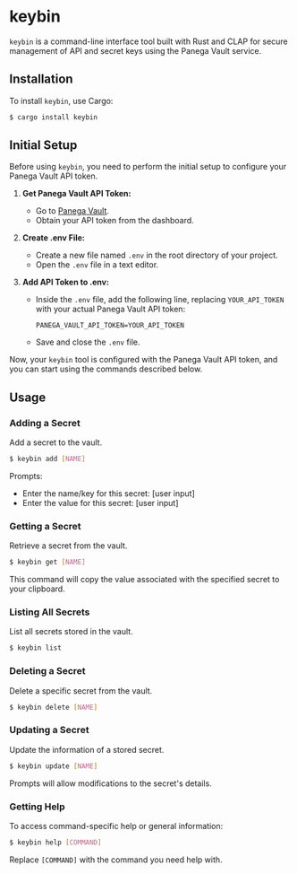 
# keybin

`keybin` is a command-line interface tool built with Rust and CLAP for secure management of API and secret keys using the Panega Vault service.

## Installation

To install `keybin`, use Cargo:

```bash
$ cargo install keybin
```

## Initial Setup

Before using `keybin`, you need to perform the initial setup to configure your Panega Vault API token.

1. **Get Panega Vault API Token:**
   - Go to [Panega Vault](https://console.pangea.cloud/service/vault).
   - Obtain your API token from the dashboard.

2. **Create .env File:**
   - Create a new file named `.env` in the root directory of your project.
   - Open the `.env` file in a text editor.

3. **Add API Token to .env:**
   - Inside the `.env` file, add the following line, replacing `YOUR_API_TOKEN` with your actual Panega Vault API token:

     ```env
     PANEGA_VAULT_API_TOKEN=YOUR_API_TOKEN
     ```

   - Save and close the `.env` file.

Now, your `keybin` tool is configured with the Panega Vault API token, and you can start using the commands described below.

## Usage

### Adding a Secret

Add a secret to the vault.

```bash
$ keybin add [NAME]
```

Prompts:
- Enter the name/key for this secret: [user input]
- Enter the value for this secret: [user input]

### Getting a Secret

Retrieve a secret from the vault.

```bash
$ keybin get [NAME]
```

This command will copy the value associated with the specified secret to your clipboard.

### Listing All Secrets

List all secrets stored in the vault.

```bash
$ keybin list
```

### Deleting a Secret

Delete a specific secret from the vault.

```bash
$ keybin delete [NAME]
```

### Updating a Secret

Update the information of a stored secret.

```bash
$ keybin update [NAME]
```

Prompts will allow modifications to the secret's details.

### Getting Help

To access command-specific help or general information:

```bash
$ keybin help [COMMAND]
```

Replace `[COMMAND]` with the command you need help with.
```